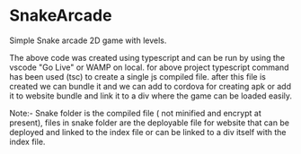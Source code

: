 # SnakeArcade
Simple Snake arcade 2D game with levels.

The above code was created using typescript and can be run by using the vscode "Go Live" or WAMP on local.
for above project typescript command has been used (tsc) to create a single js compiled file. after this file is created we can bundle it and we can add to cordova for creating apk or add it to website bundle and link it to a div where the game can be loaded easily.

Note:- Snake folder is the compiled file ( not minified and encrypt at present), files in snake folder are the deployable file for website that can be deployed and linked to the index file or can be linked to a div itself with the index file.

